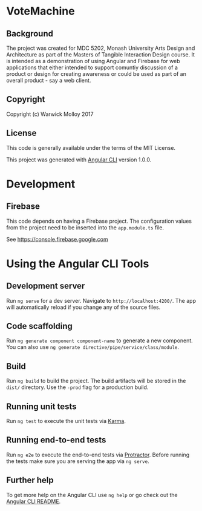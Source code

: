 # VoteMachine

## Background
The project was created for MDC 5202, Monash University Arts Design and Architecture
as part of the Masters of Tangible Interaction Design course.
It is intended as a demonstration of using Angular and Firebase for web applications
that either intended to support comuntiy discussion of a product or design for creating
awareness or could be used as part of an overall product - say a web client.

## Copyright
Copyright (c) Warwick Molloy 2017

## License
This code is generally available under the terms of the MIT License.

This project was generated with [Angular CLI](https://github.com/angular/angular-cli) version 1.0.0.

# Development

## Firebase
This code depends on having a Firebase project.  The configuration values from the project
need to be inserted into the `app.module.ts` file.

See https://console.firebase.google.com

# Using the Angular CLI Tools

## Development server

Run `ng serve` for a dev server. Navigate to `http://localhost:4200/`. The app will automatically reload if you change any of the source files.

## Code scaffolding

Run `ng generate component component-name` to generate a new component. You can also use `ng generate directive/pipe/service/class/module`.

## Build

Run `ng build` to build the project. The build artifacts will be stored in the `dist/` directory. Use the `-prod` flag for a production build.

## Running unit tests

Run `ng test` to execute the unit tests via [Karma](https://karma-runner.github.io).

## Running end-to-end tests

Run `ng e2e` to execute the end-to-end tests via [Protractor](http://www.protractortest.org/).
Before running the tests make sure you are serving the app via `ng serve`.

## Further help

To get more help on the Angular CLI use `ng help` or go check out the [Angular CLI README](https://github.com/angular/angular-cli/blob/master/README.md).
